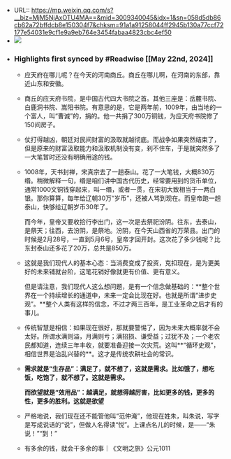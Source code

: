 - URL:: https://mp.weixin.qq.com/s?__biz=MjM5NjAxOTU4MA==&mid=3009340045&idx=1&sn=058d5db86cb62a72bffdcb8e150304f7&chksm=91a1a91258044ff2945b130a77ccf72177e54031e9cf1e9a9eb764e3454fabaa4823cbc4ef50
- ![](https://readwise-assets.s3.amazonaws.com/static/images/article3.5c705a01b476.png)
- ### Highlights first synced by #Readwise [[May 22nd, 2024]]
    - 应天府在哪儿呢？在今天的河南商丘。商丘在哪儿啊，在河南的东部，靠近山东和安徽。
    - 商丘的应天府书院，是中国古代四大书院之首。其他三座是：岳麓书院、白鹿洞书院、嵩阳书院。有意思的是，它是两年前，1009年，由当地的一个富人，叫“曹诚”的，捐的。他一共捐了300万铜钱，为应天府书院修了150间房子。
    - 仗打得越凶，朝廷对民间财富的汲取就越彻底。而战争如果突然结束了，但是原来的财富汲取能力和汲取机制没有变，刹不住车，于是就突然多了一大笔暂时还没有明确用途的钱。
    - 1008年，天书封禅，宋真宗去了一趟泰山。花了一大笔钱，大概830万缗。稍微解释一句，缗是咱们讲中国古代历史，经常要用到的货币单位，通常1000文铜钱穿起来，叫一缗，或者一贯，在宋初大致相当于一两白银。那你算算，每年给辽朝30万“岁币”，还被人骂到现在。而皇帝跑一趟泰山，快够给辽朝岁币30年了。
      
      而今年，皇帝又要收拾行李出门，这一次是去祭祀汾阴。往东，去泰山，是祭天；往西，去汾阴，是祭地。汾阴，在今天山西省的万荣县。出门的时候是2月28号，一直到5月6号，皇帝才回开封。这次花了多少钱呢？比东封泰山还多花了20万，总共是850万。
    - 这就是我们现代人的基本心态：当消费变成了投资，克扣现在，是为更美好的未来铺就台阶，这笔花销好像就更有价值、更有意义。
      
      但是请注意，我们现代人这么想问题，是有一个信念做基础的：**整个世界在一个持续增长的通道中，未来一定会比现在好。也就是所谓“进步史观”。**整个人类有这样的信念，不过才两三百年，是工业革命之后才有的事儿。
    - 传统智慧是相信：如果现在很好，那就要警惕了，因为未来大概率就不会太好。所谓水满则溢，月满则亏；满招损、谦受益；过犹不及；一个老农民都知道，连续三年丰收，就要准备迎接一次灾荒。这叫**“循环史观”，相信世界是治乱兴替的**。这才是传统农耕社会的常识。
    - **需求就是“生存品”：满足了，就不想了，这就是需求。比如饿了，想吃饭，吃饱了，就不想了。这就是需求。**
      
      **而欲望就是“效用品”：越满足，就想得越厉害，比如更多的钱，更多的性，更多的胜利。这就是欲望**
    - 严格地说，我们现在还不能管他叫“范仲淹”，他现在姓朱，叫朱说，写字是写成说话的“说”，但做人名得读“悦”。上课点名儿的时候，是——“朱说！”“到！”
    - 有多余的钱，就会干多余的事｜《文明之旅》公元1011

